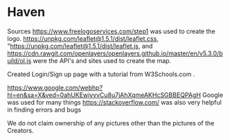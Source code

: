 # Haven
Sources
https://www.freelogoservices.com/step1 was used to create the logo.
https://unpkg.com/leaflet@1.5.1/dist/leaflet.css, "https://unpkg.com/leaflet@1.5.1/dist/leaflet.js, and https://cdn.rawgit.com/openlayers/openlayers.github.io/master/en/v5.3.0/build/ol.js were the API's and sites used to create the map.

Created Login/Sign up page with a tutorial from W3Schools.com . 

https://www.google.com/webhp?hl=en&sa=X&ved=0ahUKEwiyvvCu8u7jAhXqmeAKHcSGBBEQPAgH Google was used for many things
https://stackoverflow.com/ was also very helpful in finding errors and bugs 

We do not claim ownership of any pictures other than the pictures of the Creators. 
